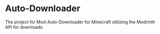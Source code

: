 # Auto-Downloader
 The project for Mod-Auto-Downloader for Minecraft utilizing the Modrinth API for downloads.
